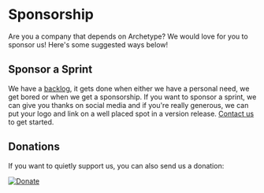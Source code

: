 # Sponsorship

Are you a company that depends on Archetype? We would love for you to sponsor us! Here's some suggested ways below!

## Sponsor a Sprint

We have a [backlog](https://github.com/kgiszewski/Archetype/issues), it gets done when either we have a personal need, we get bored or when we get a sponsorship. If you want to sponsor a sprint, we can give you thanks on social media and if you're really generous, we can put your logo and link on a well placed spot in a version release. [Contact us](https://twitter.com/ArchetypeKit) to get started.

## Donations

If you want to quietly support us, you can also send us a donation:

[![Donate](https://img.shields.io/badge/Donate-PayPal-green.svg)](https://www.paypal.com/cgi-bin/webscr?cmd=_s-xclick&hosted_button_id=KBKWLURGLGU6L)
